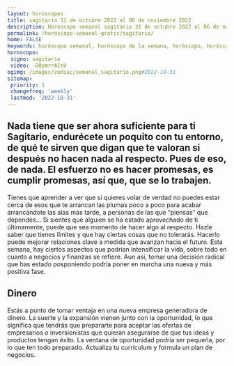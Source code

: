 ```yaml
---
layout: horoscopos
title: sagitario 31 de octubre 2022 al 06 de noviembre 2022 
description: Horóscopo semanal sagitario 31 de octubre 2022 al 06 de noviembre 2022. Nada tiene que ser ahora suficiente para ti Sagitario, endurécete un poquito con tu entorno, de qué te sirven que digan que te valoran si después no hacen nada al respecto. Pues de eso, de nada. El esfuerzo no es hacer promesas, es cumplir promesas, así que, que se lo trabajen. 
permalink: /horoscopo-semanal-gratis/sagitario/
home: FALSE
keywords: horóscopo semanal, horóscopo de la semana, horóscopo, horóscopo gratis,horóscopos, horóscopo esperanza gracia, horoscopos sagitario la semana, horóscopos gratis, Tarot, Astrologia, Zodíaco, sagitario, horoscopo gratis, semanal
horoscopo:
 signo: sagitario
 video: -DQpmrrAIeU
ogimg: /images/zodiac/semanal_sagitario.png#2022-10-31
sitemap:
 priority: 1
 changefreq: 'weekly'
 lastmod: '2022-10-31'
---
```




## Nada tiene que ser ahora suficiente para ti Sagitario, endurécete un poquito con tu entorno, de qué te sirven que digan que te valoran si después no hacen nada al respecto. Pues de eso, de nada. El esfuerzo no es hacer promesas, es cumplir promesas, así que, que se lo trabajen. 

Tienes que aprender a ver que si quieres volar de verdad no puedes estar cerca de esos que te arrancan las plumas poco a poco para acabar arrancándote las alas más tarde, 
 a personas de las que “piensas” que dependes…
Si sientes que alguien se ha estado aprovechado de ti últimamente, puede que sea momento de hacer algo al respecto. Hazle saber que tienes límites y que hay ciertas cosas que no tolerarás. Hacerlo puede mejorar relaciones clave a medida que avanzan hacia el futuro. Esta semana, hay ciertos aspectos que podrían intensificar la vida, sobre todo en cuanto a negocios y finanzas se refiere. Aun así, tomar una decisión radical que has estado posponiendo podría poner en marcha una nueva y más positiva fase.

## Dinero

Estás a punto de tomar ventaja en una nueva empresa generadora de dinero. La suerte y la expansión vienen junto con la oportunidad, lo que significa que tendrás que prepararte para aceptar las ofertas de empresarios o inversionistas que quieran asegurarse de que tus ideas y productos tengan éxito. La ventana de oportunidad podría ser pequeña, por lo que ten todo preparado. Actualiza tu currículum y formula un plan de negocios.